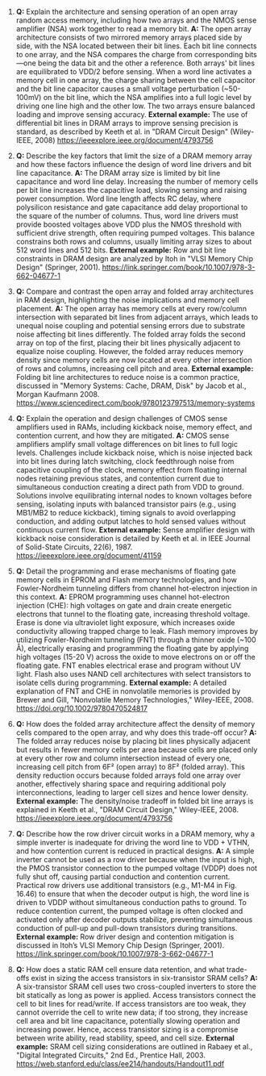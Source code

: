 1. **Q:** Explain the architecture and sensing operation of an open array random access memory, including how two arrays and the NMOS sense amplifier (NSA) work together to read a memory bit.
   **A:** The open array architecture consists of two mirrored memory arrays placed side by side, with the NSA located between their bit lines. Each bit line connects to one array, and the NSA compares the charge from corresponding bits—one being the data bit and the other a reference. Both arrays' bit lines are equilibrated to VDD/2 before sensing. When a word line activates a memory cell in one array, the charge sharing between the cell capacitor and the bit line capacitor causes a small voltage perturbation (~50-100mV) on the bit line, which the NSA amplifies into a full logic level by driving one line high and the other low. The two arrays ensure balanced loading and improve sensing accuracy.
   **External example:** The use of differential bit lines in DRAM arrays to improve sensing precision is standard, as described by Keeth et al. in "DRAM Circuit Design" (Wiley-IEEE, 2008) https://ieeexplore.ieee.org/document/4793756

2. **Q:** Describe the key factors that limit the size of a DRAM memory array and how these factors influence the design of word line drivers and bit line capacitance.
   **A:** The DRAM array size is limited by bit line capacitance and word line delay. Increasing the number of memory cells per bit line increases the capacitive load, slowing sensing and raising power consumption. Word line length affects RC delay, where polysilicon resistance and gate capacitance add delay proportional to the square of the number of columns. Thus, word line drivers must provide boosted voltages above VDD plus the NMOS threshold with sufficient drive strength, often requiring pumped voltages. This balance constrains both rows and columns, usually limiting array sizes to about 512 word lines and 512 bits.
   **External example:** Row and bit line constraints in DRAM design are analyzed by Itoh in "VLSI Memory Chip Design" (Springer, 2001). https://link.springer.com/book/10.1007/978-3-662-04677-1

3. **Q:** Compare and contrast the open array and folded array architectures in RAM design, highlighting the noise implications and memory cell placement.
   **A:** The open array has memory cells at every row/column intersection with separated bit lines from adjacent arrays, which leads to unequal noise coupling and potential sensing errors due to substrate noise affecting bit lines differently. The folded array folds the second array on top of the first, placing their bit lines physically adjacent to equalize noise coupling. However, the folded array reduces memory density since memory cells are now located at every other intersection of rows and columns, increasing cell pitch and area.
   **External example:** Folding bit line architectures to reduce noise is a common practice, discussed in "Memory Systems: Cache, DRAM, Disk" by Jacob et al., Morgan Kaufmann 2008. https://www.sciencedirect.com/book/9780123797513/memory-systems

4. **Q:** Explain the operation and design challenges of CMOS sense amplifiers used in RAMs, including kickback noise, memory effect, and contention current, and how they are mitigated.
   **A:** CMOS sense amplifiers amplify small voltage differences on bit lines to full logic levels. Challenges include kickback noise, which is noise injected back into bit lines during latch switching, clock feedthrough noise from capacitive coupling of the clock, memory effect from floating internal nodes retaining previous states, and contention current due to simultaneous conduction creating a direct path from VDD to ground. Solutions involve equilibrating internal nodes to known voltages before sensing, isolating inputs with balanced transistor pairs (e.g., using MB1/MB2 to reduce kickback), timing signals to avoid overlapping conduction, and adding output latches to hold sensed values without continuous current flow.
   **External example:** Sense amplifier design with kickback noise consideration is detailed by Keeth et al. in IEEE Journal of Solid-State Circuits, 22(6), 1987. https://ieeexplore.ieee.org/document/41159

5. **Q:** Detail the programming and erase mechanisms of floating gate memory cells in EPROM and Flash memory technologies, and how Fowler-Nordheim tunneling differs from channel hot-electron injection in this context.
   **A:** EPROM programming uses channel hot-electron injection (CHE): high voltages on gate and drain create energetic electrons that tunnel to the floating gate, increasing threshold voltage. Erase is done via ultraviolet light exposure, which increases oxide conductivity allowing trapped charge to leak. Flash memory improves by utilizing Fowler-Nordheim tunneling (FNT) through a thinner oxide (~100 Å), electrically erasing and programming the floating gate by applying high voltages (15-20 V) across the oxide to move electrons on or off the floating gate. FNT enables electrical erase and program without UV light. Flash also uses NAND cell architectures with select transistors to isolate cells during programming.
   **External example:** A detailed explanation of FNT and CHE in nonvolatile memories is provided by Brewer and Gill, "Nonvolatile Memory Technologies," Wiley-IEEE, 2008. https://doi.org/10.1002/9780470524817

6. **Q:** How does the folded array architecture affect the density of memory cells compared to the open array, and why does this trade-off occur?
   **A:** The folded array reduces noise by placing bit lines physically adjacent but results in fewer memory cells per area because cells are placed only at every other row and column intersection instead of every one, increasing cell pitch from 6F² (open array) to 8F² (folded array). This density reduction occurs because folded arrays fold one array over another, effectively sharing space and requiring additional poly interconnections, leading to larger cell sizes and hence lower density.
   **External example:** The density/noise tradeoff in folded bit line arrays is explained in Keeth et al., "DRAM Circuit Design," Wiley-IEEE, 2008. https://ieeexplore.ieee.org/document/4793756

7. **Q:** Describe how the row driver circuit works in a DRAM memory, why a simple inverter is inadequate for driving the word line to VDD + VTHN, and how contention current is reduced in practical designs.
   **A:** A simple inverter cannot be used as a row driver because when the input is high, the PMOS transistor connection to the pumped voltage (VDDP) does not fully shut off, causing partial conduction and contention current. Practical row drivers use additional transistors (e.g., M1-M4 in Fig. 16.46) to ensure that when the decoder output is high, the word line is driven to VDDP without simultaneous conduction paths to ground. To reduce contention current, the pumped voltage is often clocked and activated only after decoder outputs stabilize, preventing simultaneous conduction of pull-up and pull-down transistors during transitions.
   **External example:** Row driver design and contention mitigation is discussed in Itoh’s VLSI Memory Chip Design (Springer, 2001). https://link.springer.com/book/10.1007/978-3-662-04677-1

8. **Q:** How does a static RAM cell ensure data retention, and what trade-offs exist in sizing the access transistors in six-transistor SRAM cells?
   **A:** A six-transistor SRAM cell uses two cross-coupled inverters to store the bit statically as long as power is applied. Access transistors connect the cell to bit lines for read/write. If access transistors are too weak, they cannot override the cell to write new data; if too strong, they increase cell area and bit line capacitance, potentially slowing operation and increasing power. Hence, access transistor sizing is a compromise between write ability, read stability, speed, and cell size.
   **External example:** SRAM cell sizing considerations are outlined in Rabaey et al., "Digital Integrated Circuits," 2nd Ed., Prentice Hall, 2003. https://web.stanford.edu/class/ee214/handouts/Handout11.pdf
